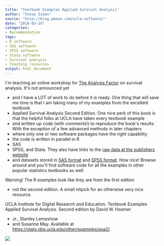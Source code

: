 ```yaml
---
title: "Textbook Examples Applied Survival Analysis"
author: "Steve Simon"
source: "http://blog.pmean.com/ucla-software/"
date: "2018-03-24"
categories:
- Recommendation
tags:
- R software
- SAS software
- SPSS software
- Stata software
- Survival analysis
- Teaching resources
output: html_document
---
```


I'm teaching an online workshop for [The Analysis
Factor](https://www.theanalysisfactor.com/) on survival analysis. It's
not announced yet
- and I have a LOT of work to do before it is ready.
One thing that will save me time is that I am taking many of my examples
from the excellent textbook
- Applied Survival Analysis Second Edition.
One nice perk of this book is that the helpful folks at UCLA have taken
every textbook example
- and written up code (with comments!) to
reproduce the book's results. With the exception of a few advanced
methods in later chapters
- where only one or two software packages have
the right capability
- the code is written in parallel in R
- SAS
- SPSS,
and Stata. They also have links to the [raw data at the publishers
website](ftp://ftp.wiley.com/public/sci_tech_med/survival/)
- and
datasets stored in [SAS
format](https://stats.idre.ucla.edu/wp-content/uploads/2016/02/asa2_sas.zip)
and [SPSS
format](https://stats.idre.ucla.edu/wp-content/uploads/2016/02/asa2_spss.zip).
How nice! Browse around and you'll find software code for all the
examples in other popular statistics textbooks as well.

Warning! The R examples look like they are from the first edition
- not
the second edition. A small nitpick for an otherwise very nice
resource.

<!---More--->

UCLA Institute for Digital Research and Education. Textbook Examples
Applied Survival Analysis. Second edition by David W. Hosmer
- Jr.,
Stanley Lemeshow
- and Susanne May. Available at
<https://stats.idre.ucla.edu/other/examples/asa2/>.

![](http://www.pmean.com/images/images/18/ucla-software01.png)




